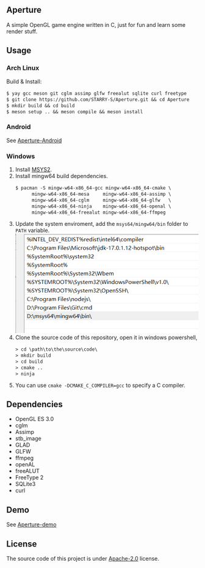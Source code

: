 ## Aperture

A simple OpenGL game engine written in C, just for fun and learn some render stuff.

## Usage

### Arch Linux

Build & Install:

```
$ yay gcc meson git cglm assimp glfw freealut sqlite curl freetype
$ git clone https://github.com/STARRY-S/Aperture.git && cd Aperture
$ mkdir build && cd build
$ meson setup .. && meson compile && meson install
```

### Android

See [Aperture-Android](https://github.com/STARRY-S/Aperture-Android)

### Windows

1. Install [MSYS2](https://www.msys2.org/).
2. Install mingw64 build dependencies.
   ```
   $ pacman -S mingw-w64-x86_64-gcc mingw-w64-x86_64-cmake \
         mingw-w64-x86_64-mesa     mingw-w64-x86_64-assimp \
         mingw-w64-x86_64-cglm     mingw-w64-x86_64-glfw   \
         mingw-w64-x86_64-ninja    mingw-w64-x86_64-openal \
         mingw-w64-x86_64-freealut mingw-w64-x86_64-ffmpeg
   ```
3. Update the system enviroment, add the `msys64/mingw64/bin` folder to `PATH` variable.
   ![](images/env.png)
4. Clone the source code of this repository, open it in windows powershell,
   ```
   > cd \path\to\the\source\code\
   > mkdir build
   > cd build
   > cmake ..
   > ninja
   ```
5. You can use `cmake -DCMAKE_C_COMPILER=gcc` to specify a C compiler.

## Dependencies

- OpenGL ES 3.0
- cglm
- Assimp
- stb_image
- GLAD
- GLFW
- ffmpeg
- openAL
- freeALUT
- FreeType 2
- SQLite3
- curl

## Demo

See [Aperture-demo](https://github.com/STARRY-S/Aperture-demo)

## License

The source code of this project is under [Apache-2.0](LICENSE) license.
